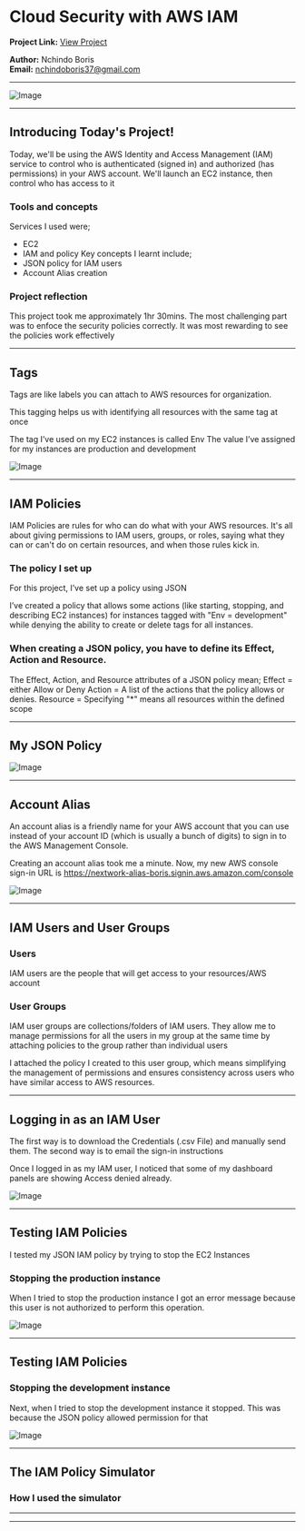 # Cloud Security with AWS IAM

**Project Link:** [View Project](http://learn.nextwork.org/projects/aws-security-iam)

**Author:** Nchindo Boris  
**Email:** nchindoboris37@gmail.com

---

![Image](http://learn.nextwork.org/soothed_rose_serene_peach/uploads/aws-security-iam_1c864649)

---

## Introducing Today's Project!

Today, we'll be using the AWS Identity and Access Management (IAM) service to control who is authenticated (signed in) and authorized (has permissions) in your AWS account.
We'll launch an EC2 instance, then control who has access to it

### Tools and concepts

Services I used were;
- EC2
- IAM and policy
 Key concepts I learnt include;
- JSON policy for IAM users
- Account Alias creation

### Project reflection

This project took me approximately 1hr 30mins. The most challenging part was to enfoce the security policies correctly. It was most rewarding to see the policies work effectively

---

## Tags

Tags are like labels you can attach to AWS resources for organization.

This tagging helps us with identifying all resources with the same tag at once

The tag I’ve used on my EC2 instances is called Env The value I’ve assigned for my instances are production and development

![Image](http://learn.nextwork.org/soothed_rose_serene_peach/uploads/aws-security-iam_2e0e5a5d)

---

## IAM Policies

IAM Policies are rules for who can do what with your AWS resources. It's all about giving permissions to IAM users, groups, or roles, saying what they can or can't do on certain resources, and when those rules kick in.

### The policy I set up

For this project, I’ve set up a policy using JSON

I’ve created a policy that allows some actions (like starting, stopping, and describing EC2 instances) for instances tagged with "Env = development" while denying the ability to create or delete tags for all instances.

### When creating a JSON policy, you have to define its Effect, Action and Resource.

The Effect, Action, and Resource attributes of a JSON policy mean;
Effect = either Allow or Deny
Action = A list of the actions that the policy allows or denies.
‍Resource = Specifying "*" means all resources within the defined scope

---

## My JSON Policy

![Image](http://learn.nextwork.org/soothed_rose_serene_peach/uploads/aws-security-iam_1c864649)

---

## Account Alias

An account alias is a friendly name for your AWS account that you can use instead of your account ID (which is usually a bunch of digits) to sign in to the AWS Management Console.

Creating an account alias took me a minute. Now, my new AWS console sign-in URL is https://nextwork-alias-boris.signin.aws.amazon.com/console

![Image](http://learn.nextwork.org/soothed_rose_serene_peach/uploads/aws-security-iam_0eb4439b)

---

## IAM Users and User Groups

### Users

IAM users are the people that will get access to your resources/AWS account

### User Groups

IAM user groups are collections/folders of IAM users. They allow me to manage permissions for all the users in my group at the same time by attaching policies to the group rather than individual users

I attached the policy I created to this user group, which means simplifying the management of permissions and ensures consistency across users who have similar access to AWS resources. 

---

## Logging in as an IAM User

The first way is to download the Credentials (.csv File) and manually  send them.
The second way is to email the sign-in instructions

Once I logged in as my IAM user, I noticed that some of my dashboard panels are showing Access denied already.

![Image](http://learn.nextwork.org/soothed_rose_serene_peach/uploads/aws-security-iam_6f2ab446)

---

## Testing IAM Policies

I tested my JSON IAM policy by trying to stop the  EC2 Instances

### Stopping the production instance

When I tried to stop the production instance I got an error message because this user is not authorized to perform this operation.

![Image](http://learn.nextwork.org/soothed_rose_serene_peach/uploads/aws-security-iam_0e7a9d6a)

---

## Testing IAM Policies

### Stopping the development instance

Next, when I tried to stop the development instance it stopped. This was because the JSON policy allowed permission for that

![Image](http://learn.nextwork.org/soothed_rose_serene_peach/uploads/aws-security-iam_1811801c)

---

## The IAM Policy Simulator

### How I used the simulator

---

---
